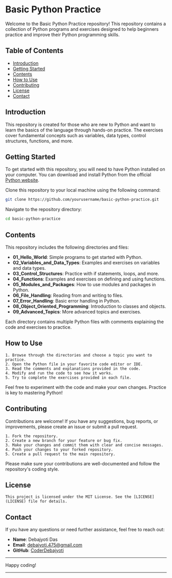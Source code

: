 # Basic Python Practice

Welcome to the Basic Python Practice repository! This repository contains a collection of Python programs and exercises designed to help beginners practice and improve their Python programming skills.

## Table of Contents

- [Introduction](#introduction)
- [Getting Started](#getting-started)
- [Contents](#contents)
- [How to Use](#how-to-use)
- [Contributing](#contributing)
- [License](#license)
- [Contact](#contact)

## Introduction

This repository is created for those who are new to Python and want to learn the basics of the language through hands-on practice. The exercises cover fundamental concepts such as variables, data types, control structures, functions, and more.

## Getting Started

To get started with this repository, you will need to have Python installed on your computer. You can download and install Python from the official [Python website](https://www.python.org/).

Clone this repository to your local machine using the following command:

```bash
git clone https://github.com/yourusername/basic-python-practice.git
```

Navigate to the repository directory:

```bash
cd basic-python-practice
```

## Contents

This repository includes the following directories and files:

- **01_Hello_World**: Simple programs to get started with Python.
- **02_Variables_and_Data_Types**: Examples and exercises on variables and data types.
- **03_Control_Structures**: Practice with if statements, loops, and more.
- **04_Functions**: Examples and exercises on defining and using functions.
- **05_Modules_and_Packages**: How to use modules and packages in Python.
- **06_File_Handling**: Reading from and writing to files.
- **07_Error_Handling**: Basic error handling in Python.
- **08_Object_Oriented_Programming**: Introduction to classes and objects.
- **09_Advanced_Topics**: More advanced topics and exercises.

Each directory contains multiple Python files with comments explaining the code and exercises to practice.

## How to Use
```
1. Browse through the directories and choose a topic you want to practice.
2. Open the Python file in your favorite code editor or IDE.
3. Read the comments and explanations provided in the code.
4. Modify and run the code to see how it works.
5. Try to complete the exercises provided in each file.
```
Feel free to experiment with the code and make your own changes. Practice is key to mastering Python!

## Contributing

Contributions are welcome! If you have any suggestions, bug reports, or improvements, please create an issue or submit a pull request.
```
1. Fork the repository.
2. Create a new branch for your feature or bug fix.
3. Make your changes and commit them with clear and concise messages.
4. Push your changes to your forked repository.
5. Create a pull request to the main repository.
```
Please make sure your contributions are well-documented and follow the repository's coding style.

## License
```
This project is licensed under the MIT License. See the [LICENSE](LICENSE) file for details.
```
## Contact

If you have any questions or need further assistance, feel free to reach out:
- **Name**: Debajyoti Das
- **Email**: debajyoti.475@gmail.com
- **GitHub**: [CoderDebajyoti](https://github.com/CoderDebajyoti)

---

Happy coding!

---
